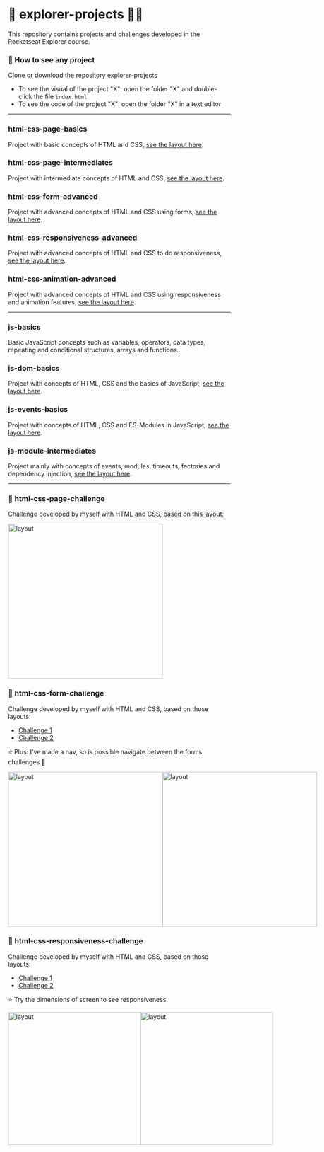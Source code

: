 # :rocket: explorer-projects :woman_technologist:

This repository contains projects and challenges developed in the Rocketseat Explorer course.

### :round_pushpin: How to see any project
Clone or download the repository explorer-projects
* To see the visual of the project "X": open the folder "X" and double-click the file ```index.html```
* To see the code of the project "X": open the folder "X" in a text editor

***

### html-css-page-basics
Project with basic concepts of HTML and CSS, [see the layout here](https://www.figma.com/file/WtPsTiFEQNbtxJrxHRvEFa/Explorer---Projeto-01-(Copy)?node-id=0%3A1).

### html-css-page-intermediates
Project with intermediate concepts of HTML and CSS, [see the layout here](https://www.figma.com/file/jx2xsLNhmMFClFQ62VjfFe/Explorer---Projeto-02-(Copy)?node-id=0%3A1).

### html-css-form-advanced
Project with advanced concepts of HTML and CSS using forms, [see the layout here](https://www.figma.com/file/JCLCt173ps9Fd3pgK7RxvD/Explorer-Stage-03-Projeto-01-(Copy)?node-id=0%3A1).

### html-css-responsiveness-advanced
Project with advanced concepts of HTML and CSS to do responsiveness, [see the layout here](https://www.figma.com/file/OziJcczRyR2lQDK7Iwsl7Q/Explorer-Stage-03-Projeto-02-(Copy)?node-id=203%3A412).

### html-css-animation-advanced
Project with advanced concepts of HTML and CSS using responsiveness and animation features, [see the layout here](https://www.figma.com/file/cZRThhyEbNqpGoerDMxaZh/Explorer-Stage-03-Projeto-03-(Copy)?node-id=203%3A1865).

***

### js-basics
Basic JavaScript concepts such as variables, operators, data types,
 repeating and conditional structures, arrays and functions.
 
### js-dom-basics
Project with concepts of HTML, CSS and the basics of JavaScript, [see the layout here](https://www.figma.com/file/Co2fFEUgqizJaBHxsUA2J3/Jogo-Adivinhação-(Copy)?node-id=0%3A1&t=fNAEYd0rDPMPRspX-0).

### js-events-basics
Project with concepts of HTML, CSS and ES-Modules in JavaScript, [see the layout here](https://www.figma.com/file/vGNcs1b0OUXdQddXv0y8RF/IMC-(Copy)?node-id=6%3A4&t=s6yR6IvjJeTCX4gz-0).

### js-module-intermediates
Project mainly with concepts of events, modules, timeouts, factories and dependency injection, [see the layout here](https://www.figma.com/file/v4eQikUXBATiC95tyaEY9Z/Explorer-Stage-05-Projeto-01-(Copy)?type=design&t=dlTZmK9qd2rXpDUG-0).
 
***

### :dart: html-css-page-challenge
Challenge developed by myself with HTML and CSS, [based on this layout:](https://www.figma.com/file/FPmoIXpdTu6zTUSamkFAkt/Explorer-(Copy)?node-id=0%3A1)


<img src="https://i.imgur.com/92DUKEo.png" alt="layout" style="height: 350px; width: auto">

### :dart: html-css-form-challenge
Challenge developed by myself with HTML and CSS, based on those layouts:
* [Challenge 1](https://www.figma.com/file/OgHXFLzHUrGrWFKGtscf26/Stage-03---Formulário-intermediário-(Copy)?node-id=0%3A1)
* [Challenge 2](https://www.figma.com/file/QEUuasKlkCRB0CzcQrCLd0/Stage-03---Formulário-avançado-(Copy)?node-id=0%3A1)

:star: Plus: I've made a nav, so is possible navigate between the forms challenges :star_struck:

<div style="display: flex;">
  <img src="https://i.imgur.com/E5BuMRi.png" alt="layout" style="height: 350px; width: auto">
  <img src="https://i.imgur.com/31bcoqh.png" alt="layout" style="height: 350px; width: auto">
</div>

### :dart: html-css-responsiveness-challenge
Challenge developed by myself with HTML and CSS, based on those layouts:
* [Challenge 1](https://www.figma.com/file/Lh3FN48Cp1cZQRACqZzwpR/Stage-03---Mobile-First-(Copy)?node-id=0%3A1)
* [Challenge 2](https://www.figma.com/file/U627JuQQwlgWa9Lmp4eVFd/Stage-03---Grid-com-animações-(Copy)?node-id=0%3A1)

:star: Try the dimensions of screen to see responsiveness.

<div style="display: flex;">
  <img src="https://i.imgur.com/UXqLqzd.png" alt="layout" style="height: 300px; width: auto">
  <img src="https://i.imgur.com/nkkHGYv.png" alt="layout" style="height: 300px; width: auto">
</div>





